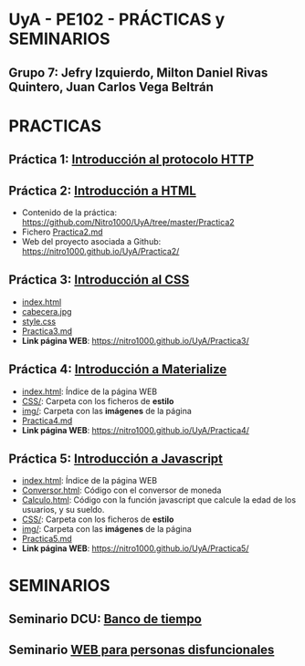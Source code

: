 # UyA - PE102 - PRÁCTICAS y SEMINARIOS
## Grupo 7: Jefry Izquierdo, Milton Daniel Rivas Quintero, Juan Carlos Vega Beltrán

# PRACTICAS
## Práctica 1: [Introducción al protocolo HTTP](https://github.com/Nitro1000/UyA/blob/master/Practica_1/Practica1.md)

## Práctica 2: [Introducción a HTML](https://nitro1000.github.io/UyA/Practica2/) 
  - Contenido de la práctica: https://github.com/Nitro1000/UyA/tree/master/Practica2
  - Fichero [Practica2.md](https://github.com/Nitro1000/UyA/blob/master/Practica2/Practica2.md)
  - Web del proyecto asociada a Github: https://nitro1000.github.io/UyA/Practica2/
  
## Práctica 3: [Introducción al CSS](https://nitro1000.github.io/UyA/Practica3/)
  - [index.html](https://github.com/Nitro1000/UyA/blob/master/Practica3/index.html)
  - [cabecera.jpg](https://github.com/Nitro1000/UyA/blob/master/Practica3/cabecera.jpg)
  - [style.css](https://github.com/Nitro1000/UyA/blob/master/Practica3/style.css)
  - [Practica3.md](https://github.com/Nitro1000/UyA/blob/master/Practica3/Practica3.md) 
  - **Link página WEB**: https://nitro1000.github.io/UyA/Practica3/
  
## Práctica 4: [Introducción a Materialize](https://nitro1000.github.io/UyA/Practica4/)
  - [index.html](https://github.com/Nitro1000/UyA/blob/master/Practica4/index.html): Índice de la página WEB
  - [CSS/](https://github.com/Nitro1000/UyA/tree/master/Practica4/CSS): Carpeta con los ficheros de **estilo**
  - [img/](https://github.com/Nitro1000/UyA/tree/master/Practica4/img): Carpeta con las **imágenes** de la página
  - [Practica4.md](https://github.com/Nitro1000/UyA/blob/master/Practica4/practica4.md)
  - **Link página WEB**: https://nitro1000.github.io/UyA/Practica4/
  
## Práctica 5: [Introducción a Javascript](https://github.com/Nitro1000/UyA/blob/master/Practica5/Practica5.md)
  - [index.html](https://github.com/Nitro1000/UyA/blob/master/Practica5/index.html): Índice de la página WEB
  - [Conversor.html](https://github.com/Nitro1000/UyA/blob/master/Practica5/Conversor.html): Código con el conversor de moneda 
  - [Calculo.html](https://github.com/Nitro1000/UyA/blob/master/Practica5/Calculo.html): Código con la función javascript que calcule la edad de los usuarios, y su sueldo.
  - [CSS/](https://github.com/Nitro1000/UyA/tree/master/Practica5/CSS): Carpeta con los ficheros de **estilo**
  - [img/](https://github.com/Nitro1000/UyA/tree/master/Practica5/img): Carpeta con las **imágenes** de la página
  - [Practica5.md](https://github.com/Nitro1000/UyA/blob/master/Practica5/practica5.md)
  - **Link página WEB**: https://nitro1000.github.io/UyA/Practica5/



# SEMINARIOS
## Seminario DCU: [Banco de tiempo](https://github.com/Nitro1000/UyA/blob/master/SeminarioDCU/SeminarioDCU.md)
## Seminario [WEB para personas disfuncionales](https://github.com/Nitro1000/UyA/blob/master/Seminario%20WEB%20disfuncionalidad/disfuncionalidad.md)
